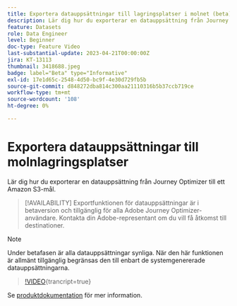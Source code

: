 ```yaml
---
title: Exportera datauppsättningar till lagringsplatser i molnet (beta)
description: Lär dig hur du exporterar en datauppsättning från Journey Optimizer till ett Amazon S3-mål.
feature: Datasets
role: Data Engineer
level: Beginner
doc-type: Feature Video
last-substantial-update: 2023-04-21T00:00:00Z
jira: KT-13113
thumbnail: 3418688.jpeg
badge: label="Beta" type="Informative"
exl-id: 17e1d65c-2548-4d50-bc9f-4e30d729fb5b
source-git-commit: d848272dba814c300aa21110316b5b37ccb719ce
workflow-type: tm+mt
source-wordcount: '108'
ht-degree: 0%

---
```


# Exportera datauppsättningar till molnlagringsplatser

Lär dig hur du exporterar en datauppsättning från Journey Optimizer till ett Amazon S3-mål.

>[!AVAILABILITY]
>Exportfunktionen för datauppsättningar är i betaversion och tillgänglig för alla Adobe Journey Optimizer-användare. Kontakta din Adobe-representant om du vill få åtkomst till destinationer.

>[!NOTE]
>Under betafasen är alla datauppsättningar synliga. När den här funktionen är allmänt tillgänglig begränsas den till enbart de systemgenererade datauppsättningarna.

>[!VIDEO](https://video.tv.adobe.com/v/3418688/?quality=12&learn=on){trancript=true}

Se [produktdokumentation](https://experienceleague.adobe.com/docs/journey-optimizer/using/data-management/datasets/export-datasets.html?lang=en) för mer information.
